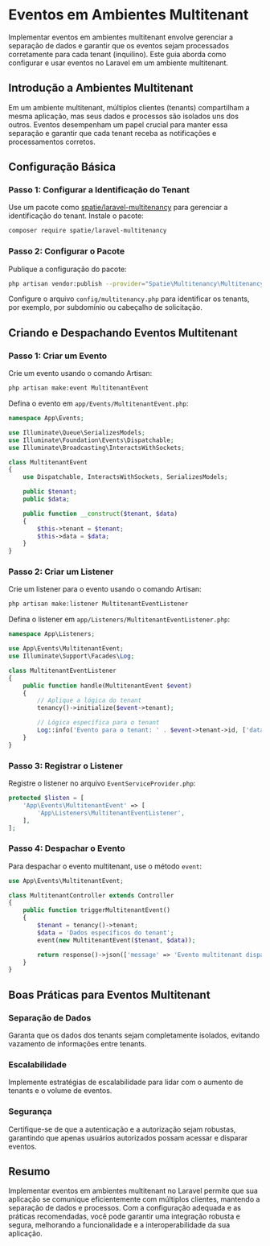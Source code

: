 # Eventos em Ambientes Multitenant

Implementar eventos em ambientes multitenant envolve gerenciar a separação de dados e garantir que os eventos sejam processados corretamente para cada tenant (inquilino). Este guia aborda como configurar e usar eventos no Laravel em um ambiente multitenant.

## Introdução a Ambientes Multitenant

Em um ambiente multitenant, múltiplos clientes (tenants) compartilham a mesma aplicação, mas seus dados e processos são isolados uns dos outros. Eventos desempenham um papel crucial para manter essa separação e garantir que cada tenant receba as notificações e processamentos corretos.

## Configuração Básica

### Passo 1: Configurar a Identificação do Tenant

Use um pacote como [spatie/laravel-multitenancy](https://github.com/spatie/laravel-multitenancy) para gerenciar a identificação do tenant. Instale o pacote:

```bash
composer require spatie/laravel-multitenancy
```

### Passo 2: Configurar o Pacote

Publique a configuração do pacote:

```bash
php artisan vendor:publish --provider="Spatie\Multitenancy\MultitenancyServiceProvider" --tag="multitenancy-config"
```

Configure o arquivo `config/multitenancy.php` para identificar os tenants, por exemplo, por subdomínio ou cabeçalho de solicitação.

## Criando e Despachando Eventos Multitenant

### Passo 1: Criar um Evento

Crie um evento usando o comando Artisan:

```bash
php artisan make:event MultitenantEvent
```

Defina o evento em `app/Events/MultitenantEvent.php`:

```php
namespace App\Events;

use Illuminate\Queue\SerializesModels;
use Illuminate\Foundation\Events\Dispatchable;
use Illuminate\Broadcasting\InteractsWithSockets;

class MultitenantEvent
{
    use Dispatchable, InteractsWithSockets, SerializesModels;

    public $tenant;
    public $data;

    public function __construct($tenant, $data)
    {
        $this->tenant = $tenant;
        $this->data = $data;
    }
}
```

### Passo 2: Criar um Listener

Crie um listener para o evento usando o comando Artisan:

```bash
php artisan make:listener MultitenantEventListener
```

Defina o listener em `app/Listeners/MultitenantEventListener.php`:

```php
namespace App\Listeners;

use App\Events\MultitenantEvent;
use Illuminate\Support\Facades\Log;

class MultitenantEventListener
{
    public function handle(MultitenantEvent $event)
    {
        // Aplique a lógica do tenant
        tenancy()->initialize($event->tenant);

        // Lógica específica para o tenant
        Log::info('Evento para o tenant: ' . $event->tenant->id, ['data' => $event->data]);
    }
}
```

### Passo 3: Registrar o Listener

Registre o listener no arquivo `EventServiceProvider.php`:

```php
protected $listen = [
    'App\Events\MultitenantEvent' => [
        'App\Listeners\MultitenantEventListener',
    ],
];
```

### Passo 4: Despachar o Evento

Para despachar o evento multitenant, use o método `event`:

```php
use App\Events\MultitenantEvent;

class MultitenantController extends Controller
{
    public function triggerMultitenantEvent()
    {
        $tenant = tenancy()->tenant;
        $data = 'Dados específicos do tenant';
        event(new MultitenantEvent($tenant, $data));

        return response()->json(['message' => 'Evento multitenant disparado com sucesso!']);
    }
}
```

## Boas Práticas para Eventos Multitenant

### Separação de Dados

Garanta que os dados dos tenants sejam completamente isolados, evitando vazamento de informações entre tenants.

### Escalabilidade

Implemente estratégias de escalabilidade para lidar com o aumento de tenants e o volume de eventos.

### Segurança

Certifique-se de que a autenticação e a autorização sejam robustas, garantindo que apenas usuários autorizados possam acessar e disparar eventos.

## Resumo

Implementar eventos em ambientes multitenant no Laravel permite que sua aplicação se comunique eficientemente com múltiplos clientes, mantendo a separação de dados e processos. Com a configuração adequada e as práticas recomendadas, você pode garantir uma integração robusta e segura, melhorando a funcionalidade e a interoperabilidade da sua aplicação.
